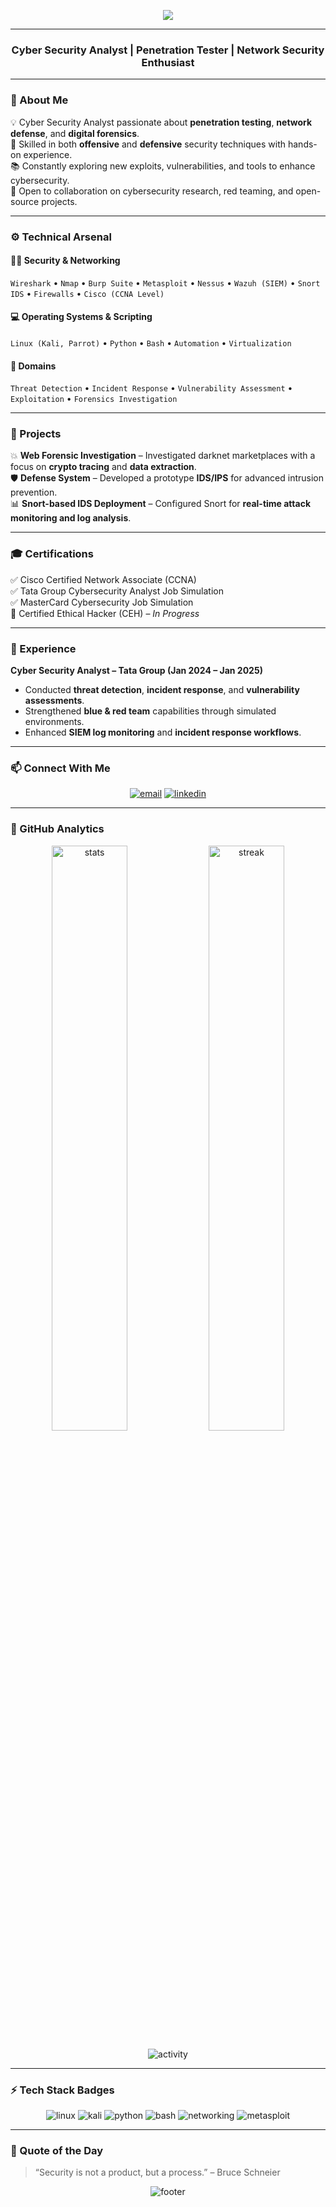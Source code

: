  <!-- ================== Animated GitHub Profile Header ================== -->



<p align="center">
  <img src="https://readme-typing-svg.herokuapp.com?font=Fira+Code&size=25&duration=3500&pause=800&color=00FFAA&center=true&vCenter=true&width=650&lines=+Hi,+I'm+Shaheer+Ahmad;Cyber+Security+Analyst;Penetration+Tester;Network+Security+Enthusiast;Digital+Forensics+Learner;" />
</p>

---

<!-- ================== Clean GitHub Profile (No Animation Header) ================== -->
 
<h3 align="center">Cyber Security Analyst | Penetration Tester | Network Security Enthusiast</h3>

---

### 🧩 About Me  
💡 Cyber Security Analyst passionate about **penetration testing**, **network defense**, and **digital forensics**.  
🔐 Skilled in both **offensive** and **defensive** security techniques with hands-on experience.  
📚 Constantly exploring new exploits, vulnerabilities, and tools to enhance cybersecurity.  
🚀 Open to collaboration on cybersecurity research, red teaming, and open-source projects.

---

### ⚙️ Technical Arsenal  
#### 🕵️‍♂️ Security & Networking  
`Wireshark` • `Nmap` • `Burp Suite` • `Metasploit` • `Nessus` • `Wazuh (SIEM)` • `Snort IDS` • `Firewalls` • `Cisco (CCNA Level)`

#### 💻 Operating Systems & Scripting  
`Linux (Kali, Parrot)` • `Python` • `Bash` • `Automation` • `Virtualization`

#### 🧠 Domains  
`Threat Detection` • `Incident Response` • `Vulnerability Assessment` • `Exploitation` • `Forensics Investigation`

---

### 🧪 Projects  
💥 **Web Forensic Investigation** – Investigated darknet marketplaces with a focus on **crypto tracing** and **data extraction**.  
🛡️ **Defense System** – Developed a prototype **IDS/IPS** for advanced intrusion prevention.  
📊 **Snort-based IDS Deployment** – Configured Snort for **real-time attack monitoring and log analysis**.

---

### 🎓 Certifications  
✅ Cisco Certified Network Associate (CCNA)  
✅ Tata Group Cybersecurity Analyst Job Simulation  
✅ MasterCard Cybersecurity Job Simulation  
🚧 Certified Ethical Hacker (CEH) – *In Progress*  

---

### 🧠 Experience  
**Cyber Security Analyst – Tata Group (Jan 2024 – Jan 2025)**  
- Conducted **threat detection**, **incident response**, and **vulnerability assessments**.  
- Strengthened **blue & red team** capabilities through simulated environments.  
- Enhanced **SIEM log monitoring** and **incident response workflows**.

---

### 📫 Connect With Me  
<p align="center">
  <a href="mailto:itsheikh2051@gmail.com"><img src="https://img.shields.io/badge/Email-itsheikh2051%40gmail.com-red?style=for-the-badge&logo=gmail" alt="email"></a>
  <a href="https://www.linkedin.com/in/shaheer-ahmad-39a088296"><img src="https://img.shields.io/badge/LinkedIn-Shaheer%20Ahmad-blue?style=for-the-badge&logo=linkedin" alt="linkedin"></a>
</p>

---

### 🧰 GitHub Analytics  
<p align="center">
  <img width="49%" src="https://github-readme-stats.vercel.app/api?username=0xshaheer&show_icons=true&theme=tokyonight&hide_border=true" alt="stats" />
  <img width="49%" src="https://github-readme-streak-stats.herokuapp.com/?user=0xshaheer&theme=tokyonight&hide_border=true" alt="streak" />
</p>

<p align="center">
  <img src="https://github-readme-activity-graph.vercel.app/graph?username=0xshaheer&theme=react-dark&hide_border=true&area=true" alt="activity" />
</p>

---

### ⚡ Tech Stack Badges  
<p align="center">
  <img src="https://img.shields.io/badge/Linux-000000?style=for-the-badge&logo=linux&logoColor=white" alt="linux"/>
  <img src="https://img.shields.io/badge/Kali_Linux-268BEE?style=for-the-badge&logo=kalilinux&logoColor=white" alt="kali"/>
  <img src="https://img.shields.io/badge/Python-14354C?style=for-the-badge&logo=python&logoColor=yellow" alt="python"/>
  <img src="https://img.shields.io/badge/Bash-4EAA25?style=for-the-badge&logo=gnu-bash&logoColor=white" alt="bash"/>
  <img src="https://img.shields.io/badge/Networking-0a66c2?style=for-the-badge&logo=cisco&logoColor=white" alt="networking"/>
  <img src="https://img.shields.io/badge/Metasploit-0F2A47?style=for-the-badge&logo=metasploit&logoColor=white" alt="metasploit"/>
</p>

---

### 💬 Quote of the Day  
> “Security is not a product, but a process.” – Bruce Schneier  

<p align="center">
  <img src="https://capsule-render.vercel.app/api?type=waving&color=00FFAA&height=100&section=footer" alt="footer"/>
</p>
